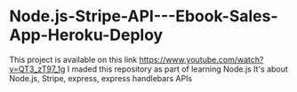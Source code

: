 # Node.js-Stripe-API---Ebook-Sales-App-Heroku-Deploy
This project is available on this link https://www.youtube.com/watch?v=QT3_zT97_1g
I maded this repository as part of learning Node.js
It's about Node.js, Stripe, express, express handlebars APIs
